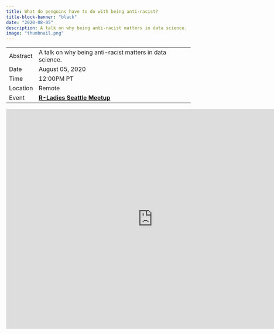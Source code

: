 ```yaml
---
title: What do penguins have to do with being anti-racist?
title-block-banner: "black"
date: "2020-08-05"
description: A talk on why being anti-racist matters in data science.
image: "thumbnail.png"
---
```


|          |                                                                                         |
|----------|-----------------------------------------------------------------------------------------|
| Abstract | A talk on why being anti-racist matters in data science.                                |
| Date     | August 05, 2020                                                                         |
| Time     | 12:00PM PT                                                                                  |
| Location | Remote                                                                                  |
| Event    | [**R-Ladies Seattle Meetup**](https://www.meetup.com/rladies-seattle/events/271466720/) |

<center>
<iframe src="https://docs.google.com/presentation/d/e/2PACX-1vTx5T8UXzZuY-ZyppBrhbgPTUOgk3hlkVDJ6-eQxTWiV8UByiEtVGBKKNw56zasjaD4KxnklQ-1fMp-/embed?start=false&loop=false&delayms=3000" frameborder="0" width="800" height="600" allowfullscreen="true" mozallowfullscreen="true" webkitallowfullscreen="true"></iframe>
</center>

